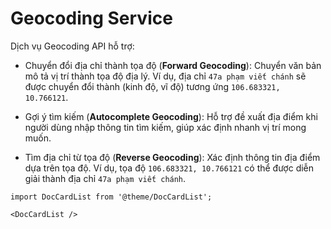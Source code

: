 # Geocoding Service

Dịch vụ Geocoding API hỗ trợ:

- Chuyển đổi địa chỉ thành tọa độ (**Forward Geocoding**): Chuyển văn bản mô tả vị trí thành tọa độ địa lý. Ví dụ, địa chỉ `47a phạm viết chánh` sẽ được chuyển đổi thành (kinh độ, vĩ độ) tương ứng `106.683321, 10.766121`.

- Gợi ý tìm kiếm (**Autocomplete Geocoding**): Hỗ trợ đề xuất địa điểm khi người dùng nhập thông tin tìm kiếm, giúp xác định nhanh vị trí mong muốn.

- Tìm địa chỉ từ tọa độ (**Reverse Geocoding**): Xác định thông tin địa điểm dựa trên tọa độ. Ví dụ, tọa độ `106.683321, 10.766121` có thể được diễn giải thành địa chỉ `47a phạm viết chánh`.

```mdx-code-block
import DocCardList from '@theme/DocCardList';

<DocCardList />
```
    
